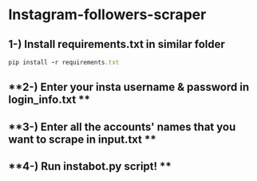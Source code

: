 # Instagram-followers-scraper

## **1-) Install requirements.txt in similar folder**
```ruby
pip install -r requirements.txt
```

## **2-) Enter your insta username & password in login_info.txt **

## **3-) Enter all the accounts' names that you want to scrape in input.txt **

## **4-) Run instabot.py script! **


